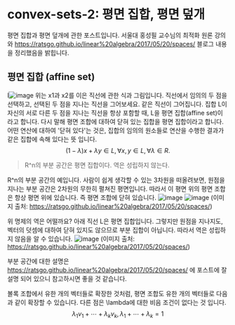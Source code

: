 # convex-sets-2: 평면 집합, 평면 덮개
평면 집합과 평면 덮개에 관한 포스트입니다. 서울대 홍성필 교수님의 최적화 원론 강의와 https://ratsgo.github.io/linear%20algebra/2017/05/20/spaces/ 블로그 내용을 정리했음을 밝힙니다.
## 평면 집합 (affine set)
l![image](https://user-images.githubusercontent.com/11609881/111723665-43013280-88a7-11eb-93f6-2cf77daab4f4.png)
위는 x1과 x2를 이은 직선에 관한 식과 그림입니다. 직선에서 임의의 두 점을 선택하고, 선택된 두 점을 지나는 직선을 그어보세요. 같은 직선이 그어집니다.
집합 L이 자신의 서로 다른 두 점을 지나는 직선을 항상 포함할 때, L을 평면 집합(affine set)이라고 합니다. 다시 말해 평면 조합에 대하여 닫혀 있는 집합을 평면 집합이라고 합니다. 어떤 연산에 대하여 '닫혀 있다'는 것은, 집합의 임의의 원소들로 연산을 수행한 결과가 같은 집합에 속해 있다는 뜻 입니다.
$$
(1-\lambda)x + \lambda y \in L, \forall x, y \in L, \forall \lambda \in R.
$$

> R^n의 부분 공간은 평면 집합이다. 역은 성립하지 않는다.

R^n의 부분 공간의 예입니다. 사람이 쉽게 생각할 수 있는 3차원을 떠올려보면, 원점을 지나는 부분 공간은 2차원의 무한히 펼쳐진 평면입니다. 따라서 이 평면 위의 평면 조합은 항상 평면 위에 있습니다. 즉 평면 조합에 닫혀 있습니다.
![image](https://user-images.githubusercontent.com/11609881/111732585-266df600-88b9-11eb-89c5-2b8a92f9a222.png)
![image](https://user-images.githubusercontent.com/11609881/111732660-574e2b00-88b9-11eb-91d0-016e0954a12e.png)
(이미지 출처: https://ratsgo.github.io/linear%20algebra/2017/05/20/spaces/)

위 명제의 역은 어떨까요? 아래 직선 L은 평면 집합입니다. 그렇지만 원점을 지나지도, 벡터의 덧셈에 대하여 닫혀 있지도 않으므로 부분 집합이 아닙니다. 따라서 역은 성립하지 않음을 알 수 있습니다.
![image](https://user-images.githubusercontent.com/11609881/111732682-659c4700-88b9-11eb-82be-1d3950e3bbb3.png)
(이미지 출처: https://ratsgo.github.io/linear%20algebra/2017/05/20/spaces/)

부분 공간에 대한 설명은 https://ratsgo.github.io/linear%20algebra/2017/05/20/spaces/ 에 포스트에 잘 설명 되어 있으니 참고하시면 좋을 것 같습니다.

볼록 조합에서 유한 개의 벡터들로 확장한 것처럼, 평면 조합도 유한 개의 벡터들로 다음과 같이 확장할 수 있습니다. 다른 점은 \lambda에 대한 비음 조건이 없다는 것 입니다.
$$
\lambda_1 v_1+\cdots+\lambda_k v_k, \lambda_1+\cdots+\lambda_k=1
$$



<!--stackedit_data:
eyJoaXN0b3J5IjpbLTY2NjQ3NzA0MiwyMDY5MzA2NDcyLC00OD
Y1Mzk3ODgsLTE3ODE5NjY0NjEsMTA3NTc2NTY1NCwyMDQzMzgw
MjQyXX0=
-->